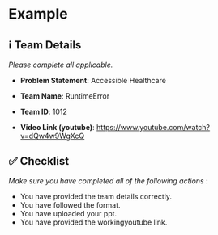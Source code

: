 # Example 

## ℹ️ Team Details

 _Please complete all applicable._

- **Problem Statement**: Accessible Healthcare

- **Team Name**: RuntimeError

- **Team ID**: 1012  

- **Video Link (youtube)**: https://www.youtube.com/watch?v=dQw4w9WgXcQ 




## ✅ Checklist

_Make sure you have completed all of the following actions_ :

-  You have provided the team details correctly.
-  You have followed the format.
-  You have uploaded your ppt.
-  You have provided the workingyoutube link.

